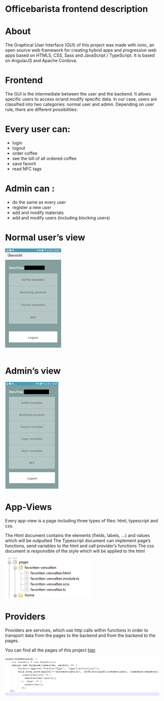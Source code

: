 # Officebarista frontend description
# About
The Graphical User Interface (GUI) of this project was made with ionic, an open source web framework for creating hybrid apps and progressive web apps based on HTML5, CSS, Sass and JavaScript / TypeScript. It is based on AngularJS and Apache Cordova.

# Frontend
The GUI is the intermediate between the user and the backend.  It allows specific users to access or/and modify specific data. In our case, users are classified into two categories: normal user and admin. Depending on user rule, there are different possibilities:

# Every user can:
-	login                               
-	logout
-	order coffee
-	see the bill of all ordered coffee
-	save favorit
-	read NFC tags

# Admin can :
- do the same as every user
-	register a new user
-	add and modify materials
-	add and modify users (including blocking users)


 # Normal user’s view                                  

![user](README/user.png)                
                                                                                                            
# Admin’s view  

![admin](README/admin.png)                                  

# App-Views
Every app-view is a page including three types of files:  html, typescript and css.

The Html document contains the elements (fields, labels, …) and values which will be outputted
The Typescript document can implement page’s functions, send variables to the html and call provider’s functions
The css document is responsible of the style which will be applied to the html


![pages](README/pages.png)     

# Providers
Providers are services, which use http calls within functions in order to transport data from the pages to the backend and from the backend to the pages.

You can find all the pages of this project [hier](https://github.com/gauggelb/Officebarista/tree/master/frontend/src/pages).

![providers](README/providers.png)         
